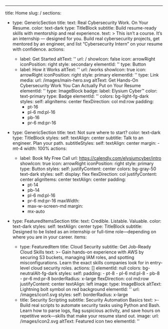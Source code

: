 ---
title: Home
slug: /
sections:
  - type: GenericSection
    title:
      text: Real Cybersecurity Work. On Your Resume.
      color: text-dark
      type: TitleBlock
    subtitle: Build resume-ready skills with mentorship and real experience.
    text: >
      This isn’t a course. It’s an internship — designed for you. Build real cybersecurity projects, get mentored by an engineer, and list “Cybersecurity Intern” on your resume with confidence.
    actions:
      - label: Get Started
        altText: ''
        url: /
        showIcon: false
        icon: arrowRight
        iconPosition: right
        style: secondary
        elementId: ''
        type: Button
      - label: How it Works
        altText: ''
        url: /works
        showIcon: true
        icon: arrowRight
        iconPosition: right
        style: primary
        elementId: ''
        type: Link
    media:
      url: /images/main-hero.svg
      altText: Get Hands-On Cybersecurity Work You Can Actually Put on Your Resume
      elementId: ''
      type: ImageBlock
    badge:
      label: Elysium Cyber™
      color: text-primary
      type: Badge
    elementId: ''
    colors: bg-light-fg-dark
    styles:
      self:
        alignItems: center
        flexDirection: col md:row
        padding:
          - pt-16
          - pl-6 md:pl-16
          - pb-16
          - pr-6 md:pr-16

  - type: GenericSection
    title:
      text: Not sure where to start?
      color: text-dark
      type: TitleBlock
      styles:
        self:
          textAlign: center
    subtitle: Talk to an engineer. Plan your path.
    subtitleStyles:
      self:
        textAlign: center
        margin:
          - mt-4
        width: 100%
    actions:
      - label: Book My Free Call
        url: https://calendly.com/elysiumcyber/intro
        showIcon: true
        icon: arrowRight
        iconPosition: right
        style: primary
        type: Button
        styles:
          self:
            justifyContent: center
    colors: bg-gray-50 text-dark
    styles:
      self:
        display: flex
        flexDirection: col
        justifyContent: center
        alignItems: center
        textAlign: center
        padding:
          - pt-14
          - pb-14
          - pl-6 md:pl-16
          - pr-6 md:pr-16
        maxWidth:
          - max-w-screen-md
        margin:
          - mx-auto

  - type: FeaturedItemsSection
    title:
      text: Credible. Listable. Valuable.
      color: text-dark
      styles:
        self:
          textAlign: center
      type: TitleBlock
    subtitle: Designed to be listed as an internship or full-time role—depending on where you are in your career.
    items:
      - type: FeaturedItem
        title: Cloud Security
        subtitle: Get Job-Ready Cloud Skills
        text: >-
          Gain hands-on experience with AWS by securing S3 buckets, managing IAM roles, and spotting misconfigurations.
          Learn the exact skills companies look for in entry-level cloud security roles.
        actions: []
        elementId: null
        colors: bg-neutralAlt-fg-dark
        styles:
          self:
            padding:
              - pt-8
              - pl-6 md:pl-8
              - pb-8
              - pr-6 md:pr-8
            borderRadius: x-large
            flexDirection: col md:row
            justifyContent: center
            textAlign: left
        image:
          type: ImageBlock
          altText: Lightning bolt symbol on red background
          elementId: ''
          url: /images/icon1.svg
          styles:
            self:
              borderRadius: x-large
      - title: Security Scripting
        subtitle: Security Automation Basics
        text: >-
          Build real scripts to automate security tasks using Python and Bash. Learn how to parse logs, flag suspicious activity,
          and save hours on repetitive work—skills that make your resume stand out.
        image:
          url: /images/icon2.svg
          altText: Featured icon two
          elementId: ''
